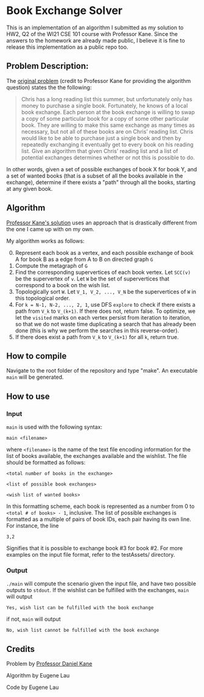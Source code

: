 # Book Exchange Solver

This is an implementation of an algorithm I submitted as my solution to
HW2, Q2 of the WI21 CSE 101 course with Professor Kane. Since the answers
to the homework are already made public, I believe it is fine to release this
implementation as a public repo too.

## Problem Description:

The [original problem](https://cseweb.ucsd.edu/~dakane/CSE101/Homework2.pdf)
(credit to Professor Kane for providing the algorithm question) states the
the following:

> Chris has a long reading list this summer, but unfortunately only
has money to purchase a single book. Fortunately, he knows of a local book exchange. Each person at the book
exchange is willing to swap a copy of some particular book for a copy of some other particular book. They
are willing to make this same exchange as many times as necessary, but not all of these books are on Chris’
reading list. Chris would like to be able to purchase just a single book and then by repeatedly exchanging it
eventually get to every book on his reading list. Give an algorithm that given Chris’ reading list and a list of
potential exchanges determines whether or not this is possible to do.

In other words, given a set of possible exchanges of book X for book Y,
and a set of wanted books (that is a subset of all the books available in the exchange),
determine if there exists a "path" through all the books, starting at any
given book.

## Algorithm

[Professor Kane's solution](https://cseweb.ucsd.edu/~dakane/CSE101/Solutions2.pdf)
uses an approach that is drastically different from the one I came up with
on my own.

My algorithm works as follows:

0. Represent each book as a vertex, and each possible exchange of book A for
book B as a edge from A to B on directed graph `G`
1. Compute the metagraph of `G`
2. Find the corresponding supervertices of each book vertex. Let `SCC(v)` be
the supervertex of `v`. Let `W` be the set of supervertices that correspond
to a book on the wish list.
3. Topologically sort `W`. Let `V_1, V_2, ..., V_N` be the
supervertices of `W` in this topological order.
4. For `k = N-1, N-2, ..., 2, 1`, use DFS `explore` to check if there exists
a path from `V_k` to `V_(k+1)`. If there does not, return false. To optimize,
we let the `visited` marks on each vertex persist from iteration to iteration,
so that we do not waste time duplicating a search that has already been done
(this is why we perform the searches in this reverse-order).
5. If there does exist a path from `V_k` to `V_(k+1)` for all `k`, return true.

## How to compile

Navigate to the root folder of the repository and type "make". An executable
`main` will be generated.

## How to use

### Input

`main` is used with the following syntax:

```
main <filename>
```

where `<filename>` is the name of the text file encoding information for the
list of books available, the exchanges available and the wishlist. The file
should be formatted as follows:

```
<total number of books in the exchange>

<list of possible book exchanges>

<wish list of wanted books>
```

In this formatting scheme, each book is represented as a number from 0 to
`<total # of books> - 1`, inclusive. The list of possible exchanges is formatted
 as a multiple of pairs of book IDs, each pair having its own line. For instance,
 the line

 ```
 3,2
 ```

Signifies that it is possible to exchange book \#3 for book \#2. For more
examples on the input file format, refer to the testAssets/ directory.

### Output

`./main` will compute the scenario given the input file, and have two
possible outputs to `stdout`. If the wishlist can be fulfilled
with the exchanges, `main` will output

```
Yes, wish list can be fulfilled with the book exchange
```

if not, `main` will output

```
No, wish list cannot be fulfilled with the book exchange
```

## Credits

Problem by [Professor Daniel Kane](https://cseweb.ucsd.edu/~dakane/)

Algorithm by Eugene Lau

Code by Eugene Lau
